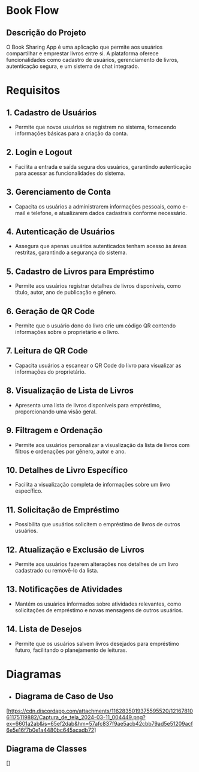 # Book Flow

## Descrição do Projeto
O Book Sharing App é uma aplicação que permite aos usuários compartilhar e emprestar livros entre si. A plataforma oferece funcionalidades como cadastro de usuários, gerenciamento de livros, autenticação segura, e um sistema de chat integrado.

# Requisitos

## 1. Cadastro de Usuários
- Permite que novos usuários se registrem no sistema, fornecendo informações básicas para a criação da conta.

## 2. Login e Logout
- Facilita a entrada e saída segura dos usuários, garantindo autenticação para acessar as funcionalidades do sistema.

## 3. Gerenciamento de Conta
- Capacita os usuários a administrarem informações pessoais, como e-mail e telefone, e atualizarem dados cadastrais conforme necessário.

## 4. Autenticação de Usuários
- Assegura que apenas usuários autenticados tenham acesso às áreas restritas, garantindo a segurança do sistema.

## 5. Cadastro de Livros para Empréstimo
- Permite aos usuários registrar detalhes de livros disponíveis, como título, autor, ano de publicação e gênero.

## 6. Geração de QR Code
- Permite que o usuário dono do livro crie um código QR contendo informações sobre o proprietário e o livro.

## 7. Leitura de QR Code
- Capacita usuários a escanear o QR Code do livro para visualizar as informações do proprietário.

## 8. Visualização de Lista de Livros
- Apresenta uma lista de livros disponíveis para empréstimo, proporcionando uma visão geral.

## 9. Filtragem e Ordenação
- Permite aos usuários personalizar a visualização da lista de livros com filtros e ordenações por gênero, autor e ano.

## 10. Detalhes de Livro Específico
- Facilita a visualização completa de informações sobre um livro específico.

## 11. Solicitação de Empréstimo
- Possibilita que usuários solicitem o empréstimo de livros de outros usuários.

## 12. Atualização e Exclusão de Livros
- Permite aos usuários fazerem alterações nos detalhes de um livro cadastrado ou removê-lo da lista.

## 13. Notificações de Atividades
- Mantém os usuários informados sobre atividades relevantes, como solicitações de empréstimo e novas mensagens de outros usuários.

## 14. Lista de Desejos
- Permite que os usuários salvem livros desejados para empréstimo futuro, facilitando o planejamento de leituras.

# Diagramas
- ## Diagrama de Caso de Uso
[https://cdn.discordapp.com/attachments/1162835019375595520/1216781061175119882/Captura_de_tela_2024-03-11_004449.png?ex=6601a2ab&is=65ef2dab&hm=57afc837f9ae5acb42cbb79ad5e51209acf6e5e16f7b0e1a4480bc645acadb72]

## Diagrama de Classes
[]

